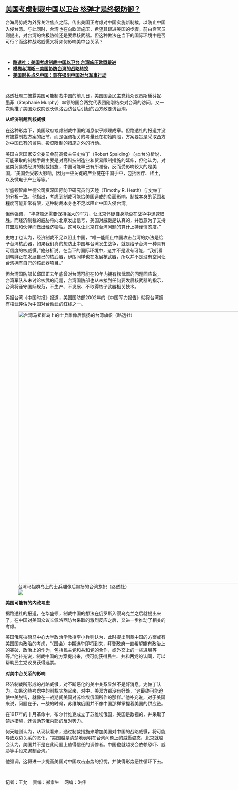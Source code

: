 <!--1663182786000-->
[美国考虑制裁中国以卫台 核弹才是终极防御？](https://www.rfa.org/mandarin/yataibaodao/junshiwaijiao/wy-09142022122905.html)
------

<p><span style="font-weight: 400;">台海局势成为外界关注焦点之际，传出美国正考虑对中国实施新制裁，以防止中国入侵台湾。与此同时，台湾也在向欧盟施压，希望其跟进美国的步骤。前白宫官员则提出，对台湾的终极防御还是要靠核武器。但这种做法在当下的国际环境中是否可行？而这种战略威慑又将如何影响美中台关系？</span></p><p><br/></p><ul><li><a href="https://www.rfa.org/mandarin/Xinwen/10-09132022161219.html"><strong>路透社：美国考虑制裁中国以卫台 台湾施压欧盟跟进</strong></a></li><li><a href="https://www.rfa.org/mandarin/zhuanlan/junshiwujinqu/mil-05262022132540.html"><strong>模糊与清晰－美国协防台湾的战略转换</strong></a></li><li><a href="https://www.rfa.org/mandarin/yataibaodao/junshiwaijiao/hcm1-04142022074032.html"><strong>美国财长点名中国：意在遏阻中国对台军事行动</strong></a></li></ul><p><br/></p><p><span style="font-weight: 400;">路透社周二披露美国可能制裁中国的前几日，美国国会民主党籍众议员斯黛芬妮∙墨菲（Stephanie Murphy）率领的国会两党代表团刚刚结束对台湾的访问，又一次助推了美国众议院议长佩洛西访台后引起的西方政要访台潮。</span></p><p><b>从经济制裁到核威慑</b></p><p><span style="font-weight: 400;">在这种形势下，美国政府考虑制裁中国的消息似乎顺理成章。但路透社的报道并没有披露制裁方案的细节，而是强调相关的考量还在初始阶段，方案要旨是采取西方对中国已有的贸易、投资限制的措施之外的行动。</span></p><p><span style="font-weight: 400;">美国白宫国家安全委员会前高级主任史帕丁（Robert Spalding）向本台分析说，可能采取的制裁手段主要是对高科技制造业和贸易限制措施的延伸，但他认为，对这类贸易或经济的制裁措施，中国可能早已有所准备，反而受影响较大的是美国，“美国会受较大影响，因为一些关键的产业链在中国手中，包括医疗、稀土，以及微电子产业等等。”</span></p><p><span style="font-weight: 400;">华盛顿智库兰德公司资深国际防卫研究员何天睦（Timothy R. Heath）与史帕丁的分析一致。他指出，考虑到制裁可能给美国造成的负面影响，制裁本身的范围和程度可能非常有限，这种制裁本身也不足以阻止中国入侵台湾。</span></p><p><span style="font-weight: 400;">但他强调， “华盛顿还需要保持强大的军力，让北京怀疑自身能否在战争中迅速取胜。而经济制裁的威胁将向北京发出信号，美国对威慑是认真的，并愿意为了支持其盟友和伙伴而做出经济牺牲。这可以让北京在台湾问题的算计上持谨慎态度。”</span></p><p><span style="font-weight: 400;">史帕丁也认为，经济制裁不足以阻止中国，“唯一能阻止中国攻击台湾的办法是给予台湾核武器，如果我们真的想防止中国与台湾发生战争，就是给予台湾一种具有可信度的核威慑。”他分析说，在当下的国际环境中，这并不是没有可能，“我们看到朝鲜正在发展自己的核武器，伊朗同样也在发展核武器，所以并不是没有空间让台湾拥有自己的核武器项目。”</span></p><p><span style="font-weight: 400;">但台湾国防部长邱国正去年底曾对台湾可能在10年内拥有核武器的问题回应说，台湾军队从未讨论核武的问题，台湾国防部也从未接到任何要发展核武器的指示，台湾将谨守国际规范，不生产、不发展、不取得核子武器相关技术。</span></p><p><span style="font-weight: 400;">另据台湾《中国时报》报道，美国国防部2002年的《中国军力报告》就将台湾拥有核武评估为中国对台动武的红线之一。</span></p><p><span style="font-weight: 400;"><figure class="image-richtext image-inline captioned" style="width:1280px;"><img alt="台湾马祖群岛上的士兵雕像后飘扬的台湾旗帜（路透社）" height="853" src="https://www.rfa.org/mandarin/yataibaodao/junshiwaijiao/wy-09142022122905.html/2022-08-18t010233z_846518218_rc2ywv9z6iuw_rtrmadp_3_taiwan-china-matsu.jpg/@@images/263f203b-303f-4391-b9e8-64319da64294.jpeg" title="2022-08-18T010233Z_846518218_RC2YWV9Z6IUW_RTRMADP_3_TAIWAN-CHINA-MATSU.JPG" width="1280"/><figcaption class="image-caption">台湾马祖群岛上的士兵雕像后飘扬的台湾旗帜（路透社）</figcaption><small></small><div id="zoomattribute"><a data-caption="台湾马祖群岛上的士兵雕像后飘扬的台湾旗帜（路透社）" data-fancybox="" href="https://www.rfa.org/mandarin/yataibaodao/junshiwaijiao/wy-09142022122905.html/2022-08-18t010233z_846518218_rc2ywv9z6iuw_rtrmadp_3_taiwan-china-matsu.jpg" id="single_image" title="台湾马祖群岛上的士兵雕像后飘扬的台湾旗帜（路透社）"><img src="/++plone++rfa-resources/img/icon-zoom.png"/></a></div></figure></span></p><p><b>美国可能有的内政考虑</b></p><p><span style="font-weight: 400;">据路透社的报道，在华盛顿，制裁中国的想法在俄罗斯入侵乌克兰之后就提出来了，在中国对美国众议长佩洛西访台采取的激烈反应之后，又进一步推动了相关的考虑。</span></p><p><span style="font-weight: 400;">美国俄克拉荷马中心大学政治学教授李小兵则认为，此时提出制裁中国的方案或有美国国内政治的考虑，“（国会）中期选举即将到来，拜登政府一直希望能有政治上的突破、政治上的作为，包括民主党和共和党的合作，或外交上的一些进展等等。”他补充说，制裁中国的方案提出来，很可能获得民主、共和两党的认同，可以帮助民主党议员获得选票。</span></p><p><b>对美中台关系的影响</b></p><p><span style="font-weight: 400;">经济制裁所形成的战略威慑，对不断恶化的美中关系显然不是好消息。史帕丁认为，如果这些考虑中的制裁实施起来，对中、美双方都没有好处，“这最终可能迫使中美脱钩，就像在一战期间美国对苏维埃俄国所作的那样。”他补充说，对于美国来说，问题在于，一战的时候，苏维埃俄国并不像中国那样掌握着美国的供应链。</span></p><p><span style="font-weight: 400;">在1917年的十月革命中，布尔什维克成立了苏维埃俄国，美国是敌视的，并采取了禁运措施，还资助苏俄内部的反对势力。</span></p><p><span style="font-weight: 400;">何天睦则认为，从现状看来，通过制裁措施来增加美国对中国的战略威慑，将可能导致双边关系的恶化，“美国越是清楚地表明在台湾问题上的威慑姿态，北京就越会认为，美国并不是在此问题上值得信任的调停者。中国也就越发会依赖恐吓、威胁等手段来遏制台湾。”</span></p><p><span style="font-weight: 400;">他强调，这将进一步提高美国对中国攻击态势的担忧，并使得形势恶性循环下去。</span></p><p><br/></p><p><span style="font-weight: 400;">记者：王允    责编：郑崇生    网编：洪伟</span></p>
